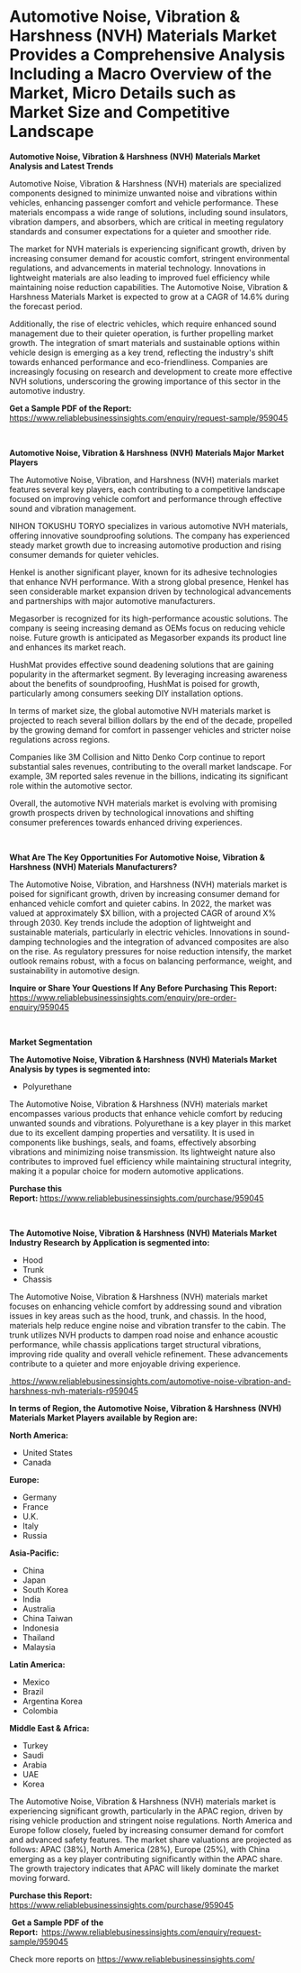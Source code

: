 <p><h1>Automotive Noise, Vibration & Harshness (NVH) Materials Market Provides a Comprehensive Analysis Including a Macro Overview of the Market, Micro Details such as Market Size and Competitive Landscape</h1></p><p><strong>Automotive Noise, Vibration & Harshness (NVH) Materials Market Analysis and Latest Trends</strong></p>
<p><p>Automotive Noise, Vibration & Harshness (NVH) materials are specialized components designed to minimize unwanted noise and vibrations within vehicles, enhancing passenger comfort and vehicle performance. These materials encompass a wide range of solutions, including sound insulators, vibration dampers, and absorbers, which are critical in meeting regulatory standards and consumer expectations for a quieter and smoother ride.</p><p>The market for NVH materials is experiencing significant growth, driven by increasing consumer demand for acoustic comfort, stringent environmental regulations, and advancements in material technology. Innovations in lightweight materials are also leading to improved fuel efficiency while maintaining noise reduction capabilities. The Automotive Noise, Vibration & Harshness Materials Market is expected to grow at a CAGR of 14.6% during the forecast period. </p><p>Additionally, the rise of electric vehicles, which require enhanced sound management due to their quieter operation, is further propelling market growth. The integration of smart materials and sustainable options within vehicle design is emerging as a key trend, reflecting the industry's shift towards enhanced performance and eco-friendliness. Companies are increasingly focusing on research and development to create more effective NVH solutions, underscoring the growing importance of this sector in the automotive industry.</p></p>
<p><strong>Get a Sample PDF of the Report:&nbsp;</strong> <a href="https://www.reliablebusinessinsights.com/enquiry/request-sample/959045?utm_campaign=2099&utm_medium=2&utm_source=Github&utm_content=ia&utm_term=21032025&utm_id=automotive-noise-vibration-harshness-nvh-materials">https://www.reliablebusinessinsights.com/enquiry/request-sample/959045</a></p>
<p>&nbsp;</p>
<p><strong>Automotive Noise, Vibration & Harshness (NVH) Materials Major Market Players</strong></p>
<p><p>The Automotive Noise, Vibration, and Harshness (NVH) materials market features several key players, each contributing to a competitive landscape focused on improving vehicle comfort and performance through effective sound and vibration management.</p><p>NIHON TOKUSHU TORYO specializes in various automotive NVH materials, offering innovative soundproofing solutions. The company has experienced steady market growth due to increasing automotive production and rising consumer demands for quieter vehicles. </p><p>Henkel is another significant player, known for its adhesive technologies that enhance NVH performance. With a strong global presence, Henkel has seen considerable market expansion driven by technological advancements and partnerships with major automotive manufacturers.</p><p>Megasorber is recognized for its high-performance acoustic solutions. The company is seeing increasing demand as OEMs focus on reducing vehicle noise. Future growth is anticipated as Megasorber expands its product line and enhances its market reach.</p><p>HushMat provides effective sound deadening solutions that are gaining popularity in the aftermarket segment. By leveraging increasing awareness about the benefits of soundproofing, HushMat is poised for growth, particularly among consumers seeking DIY installation options.</p><p>In terms of market size, the global automotive NVH materials market is projected to reach several billion dollars by the end of the decade, propelled by the growing demand for comfort in passenger vehicles and stricter noise regulations across regions.</p><p>Companies like 3M Collision and Nitto Denko Corp continue to report substantial sales revenues, contributing to the overall market landscape. For example, 3M reported sales revenue in the billions, indicating its significant role within the automotive sector.</p><p>Overall, the automotive NVH materials market is evolving with promising growth prospects driven by technological innovations and shifting consumer preferences towards enhanced driving experiences.</p></p>
<p>&nbsp;</p>
<p><strong>What Are The Key Opportunities For Automotive Noise, Vibration & Harshness (NVH) Materials Manufacturers?</strong></p>
<p><p>The Automotive Noise, Vibration, and Harshness (NVH) materials market is poised for significant growth, driven by increasing consumer demand for enhanced vehicle comfort and quieter cabins. In 2022, the market was valued at approximately $X billion, with a projected CAGR of around X% through 2030. Key trends include the adoption of lightweight and sustainable materials, particularly in electric vehicles. Innovations in sound-damping technologies and the integration of advanced composites are also on the rise. As regulatory pressures for noise reduction intensify, the market outlook remains robust, with a focus on balancing performance, weight, and sustainability in automotive design.</p></p>
<p><strong>Inquire or Share Your Questions If Any Before Purchasing This Report:</strong> <a href="https://www.reliablebusinessinsights.com/enquiry/pre-order-enquiry/959045?utm_campaign=2099&utm_medium=2&utm_source=Github&utm_content=ia&utm_term=21032025&utm_id=automotive-noise-vibration-harshness-nvh-materials">https://www.reliablebusinessinsights.com/enquiry/pre-order-enquiry/959045</a></p>
<p>&nbsp;</p>
<p><strong>Market Segmentation</strong></p>
<p><strong>The Automotive Noise, Vibration & Harshness (NVH) Materials Market Analysis by types is segmented into:</strong></p>
<p><ul><li>Polyurethane</li></ul></p>
<p><p>The Automotive Noise, Vibration & Harshness (NVH) materials market encompasses various products that enhance vehicle comfort by reducing unwanted sounds and vibrations. Polyurethane is a key player in this market due to its excellent damping properties and versatility. It is used in components like bushings, seals, and foams, effectively absorbing vibrations and minimizing noise transmission. Its lightweight nature also contributes to improved fuel efficiency while maintaining structural integrity, making it a popular choice for modern automotive applications.</p></p>
<p><strong>Purchase this Report:&nbsp;</strong><a href="https://www.reliablebusinessinsights.com/purchase/959045?utm_campaign=2099&utm_medium=2&utm_source=Github&utm_content=ia&utm_term=21032025&utm_id=automotive-noise-vibration-harshness-nvh-materials">https://www.reliablebusinessinsights.com/purchase/959045</a></p>
<p>&nbsp;</p>
<p><strong>The Automotive Noise, Vibration & Harshness (NVH) Materials Market Industry Research by Application is segmented into:</strong></p>
<p><ul><li>Hood</li><li>Trunk</li><li>Chassis</li></ul></p>
<p><p>The Automotive Noise, Vibration & Harshness (NVH) materials market focuses on enhancing vehicle comfort by addressing sound and vibration issues in key areas such as the hood, trunk, and chassis. In the hood, materials help reduce engine noise and vibration transfer to the cabin. The trunk utilizes NVH products to dampen road noise and enhance acoustic performance, while chassis applications target structural vibrations, improving ride quality and overall vehicle refinement. These advancements contribute to a quieter and more enjoyable driving experience.</p></p>
<p><a href="https://www.reliablebusinessinsights.com/automotive-noise-vibration-and-harshness-nvh-materials-r959045?utm_campaign=2099&utm_medium=2&utm_source=Github&utm_content=ia&utm_term=21032025&utm_id=automotive-noise-vibration-harshness-nvh-materials">&nbsp;https://www.reliablebusinessinsights.com/automotive-noise-vibration-and-harshness-nvh-materials-r959045</a></p>
<p><strong>In terms of Region, the Automotive Noise, Vibration & Harshness (NVH) Materials Market Players available by Region are:</strong></p>
<p>
    <p> <strong> North America: </strong>
        <ul>
            <li>United States</li>
            <li>Canada</li>
        </ul>
        </p> 
    <p> <strong> Europe: </strong>
        <ul>
            <li>Germany</li>
            <li>France</li>
            <li>U.K.</li>
            <li>Italy</li>
            <li>Russia</li>
        </ul>
        </p> 
    <p> <strong> Asia-Pacific: </strong>
        <ul>
            <li>China</li>
            <li>Japan</li>
            <li>South Korea</li>
            <li>India</li>
            <li>Australia</li>
            <li>China Taiwan</li>
            <li>Indonesia</li>
            <li>Thailand</li>
            <li>Malaysia</li>
        </ul>
        </p> 
    <p> <strong> Latin America: </strong>
        <ul>
            <li>Mexico</li>
            <li>Brazil</li>
            <li>Argentina Korea</li>
            <li>Colombia</li>
        </ul>
        </p> 
    <p> <strong> Middle East & Africa: </strong>
        <ul>
            <li>Turkey</li>
            <li>Saudi</li>
            <li>Arabia</li>
            <li>UAE</li>
            <li>Korea</li>
        </ul>
    </p>
    </p>
<p><p>The Automotive Noise, Vibration & Harshness (NVH) materials market is experiencing significant growth, particularly in the APAC region, driven by rising vehicle production and stringent noise regulations. North America and Europe follow closely, fueled by increasing consumer demand for comfort and advanced safety features. The market share valuations are projected as follows: APAC (38%), North America (28%), Europe (25%), with China emerging as a key player contributing significantly within the APAC share. The growth trajectory indicates that APAC will likely dominate the market moving forward.</p></p>
<p><strong>Purchase this Report: </strong><a href="https://www.reliablebusinessinsights.com/purchase/959045?utm_campaign=2099&utm_medium=2&utm_source=Github&utm_content=ia&utm_term=21032025&utm_id=automotive-noise-vibration-harshness-nvh-materials">https://www.reliablebusinessinsights.com/purchase/959045</a></p>
<p>&nbsp;<strong>Get a Sample PDF of the Report:&nbsp;&nbsp;</strong><a href="https://www.reliablebusinessinsights.com/enquiry/request-sample/959045?utm_campaign=2099&utm_medium=2&utm_source=Github&utm_content=ia&utm_term=21032025&utm_id=automotive-noise-vibration-harshness-nvh-materials">https://www.reliablebusinessinsights.com/enquiry/request-sample/959045</a></p>
<p><strong></strong></p>
<p>Check more reports on <a href="https://www.reliablebusinessinsights.com/?utm_campaign=2099&utm_medium=2&utm_source=Github&utm_content=ia&utm_term=21032025&utm_id=automotive-noise-vibration-harshness-nvh-materials">https://www.reliablebusinessinsights.com/</a></p>